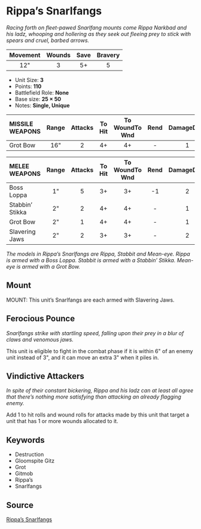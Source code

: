 # Rippa’s Snarlfangs

_Racing forth on fleet-pawed Snarlfang mounts come Rippa Narkbad and his ladz, whooping and hollering as they seek out fleeing prey to stick with spears and cruel, barbed arrows._


| Movement | Wounds | Save | Bravery |
|:--------:|:------:|:----:|:-------:|
| 12" | 3 | 5+ | 5 |

* Unit Size: **3**
* Points: **110**
* Battlefield Role: **None**
* Base size: **25 × 50**
* Notes: **Single, Unique**

| MISSILE WEAPONS | Range | Attacks | To Hit | To WoundTo Wnd | Rend | DamageDmg |
|:---|:--:|:--:|:--:|:--:|:--:|:--:|
| Grot Bow | 16" | 2 | 4+ | 4+ | - | 1 |


| MELEE WEAPONS | Range | Attacks | To Hit | To WoundTo Wnd | Rend | DamageDmg |
|:---|:--:|:--:|:--:|:--:|:--:|:--:|
| Boss Loppa | 1" | 5 | 3+ | 3+ | -1 | 2 |
| Stabbin’ Stikka | 2" | 2 | 4+ | 4+ | - | 1 |
| Grot Bow | 2" | 1 | 4+ | 4+ | - | 1 |
| Slavering Jaws | 2" | 2 | 3+ | 3+ | - | 2 |


_The models in Rippa’s Snarlfangs are Rippa, Stabbit and Mean-eye. Rippa is armed with a Boss Loppa. Stabbit is armed with a Stabbin’ Stikka. Mean-eye is armed with a Grot Bow._

## Mount

MOUNT: This unit’s Snarlfangs are each armed with Slavering Jaws.

## Ferocious Pounce

_Snarlfangs strike with startling speed, falling upon their prey in a blur of claws and venomous jaws._

This unit is eligible to fight in the combat phase if it is within 6" of an enemy unit instead of 3", and it can move an extra 3" when it piles in.

## Vindictive Attackers

_In spite of their constant bickering, Rippa and his ladz can at least all agree that there’s nothing more satisfying than attacking an already flagging enemy._

Add 1 to hit rolls and wound rolls for attacks made by this unit that target a unit that has 1 or more wounds allocated to it.

## Keywords

* Destruction
* Gloomspite Gitz
* Grot
* Gitmob
* Rippa’s
* Snarlfangs


## Source

[Rippa’s Snarlfangs](https://wahapedia.ru/aos3/factions/gloomspite-gitz/Rippa-s-Snarlfangs)
